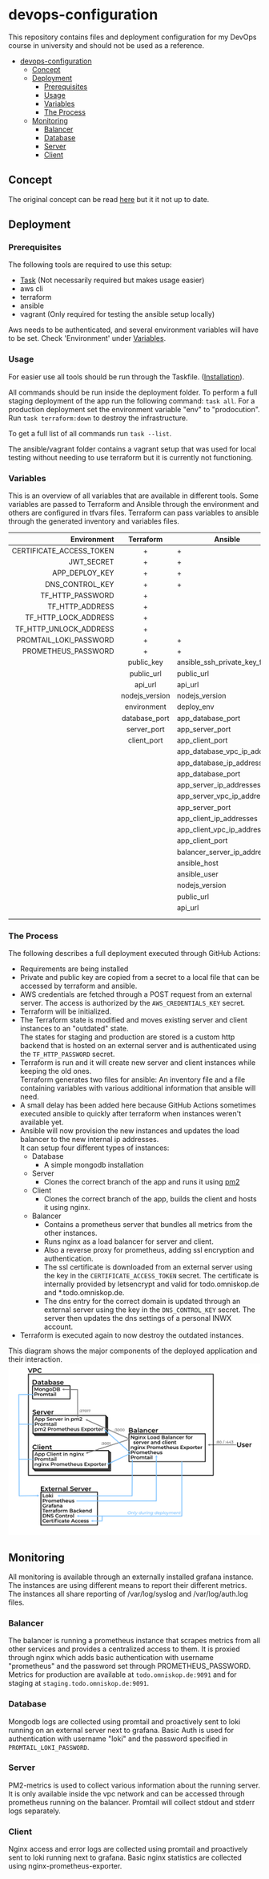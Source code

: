# devops-configuration

This repository contains files and deployment configuration for my DevOps course in university and should not be used as a reference.

- [devops-configuration](#devops-configuration)
  - [Concept](#concept)
  - [Deployment](#deployment)
    - [Prerequisites](#prerequisites)
    - [Usage](#usage)
    - [Variables](#variables)
    - [The Process](#the-process)
  - [Monitoring](#monitoring)
    - [Balancer](#balancer)
    - [Database](#database)
    - [Server](#server)
    - [Client](#client)

## Concept

The original concept can be read [here](Concept.md) but it it not up to date.

## Deployment

### Prerequisites

The following tools are required to use this setup:
 - [Task](https://taskfile.dev) (Not necessarily required but makes usage easier)
 - aws cli
 - terraform
 - ansible
 - vagrant (Only required for testing the ansible setup locally)

Aws needs to be authenticated, and several environment variables will have to be set. Check 'Environment' under [Variables](#variables).

### Usage

For easier use all tools should be run through the Taskfile. ([Installation](https://taskfile.dev/#/installation)).

All commands should be run inside the deployment folder.
To perform a full staging deployment of the app run the following command: `task all`. For a production deployment set the environment variable "env" to "prodocution".  
Run `task terraform:down` to destroy the infrastructure.

To get a full list of all commands run `task --list`.

The ansible/vagrant folder contains a vagrant setup that was used for local testing without needing to use terraform but it is currently not functioning.

### Variables

This is an overview of all variables that are available in different tools.
Some variables are passed to Terraform and Ansible through the environment and others are configured in tfvars files.
Terraform can pass variables to ansible through the generated inventory and variables files.


|              Environment |   Terraform    | Ansible                      |
| -----------------------: | :------------: | ---------------------------- |
| CERTIFICATE_ACCESS_TOKEN |       +        | +                            |
|               JWT_SECRET |       +        | +                            |
|           APP_DEPLOY_KEY |       +        | +                            |
|          DNS_CONTROL_KEY |       +        | +                            |
|         TF_HTTP_PASSWORD |       +        |                              |
|          TF_HTTP_ADDRESS |       +        |                              |
|     TF_HTTP_LOCK_ADDRESS |       +        |                              |
|   TF_HTTP_UNLOCK_ADDRESS |       +        |                              |
|   PROMTAIL_LOKI_PASSWORD |       +        | +                            |
|      PROMETHEUS_PASSWORD |       +        | +                            |
|                          |   public_key   | ansible_ssh_private_key_file |
|                          |   public_url   | public_url                   |
|                          |    api_url     | api_url                      |
|                          | nodejs_version | nodejs_version               |
|                          |  environment   | deploy_env                   |
|                          | database_port  | app_database_port            |
|                          |  server_port   | app_server_port              |
|                          |  client_port   | app_client_port              |
|                          |                | app_database_vpc_ip_address  |
|                          |                | app_database_ip_address      |
|                          |                | app_database_port            |
|                          |                | app_server_ip_addresses      |
|                          |                | app_server_vpc_ip_addresses  |
|                          |                | app_server_port              |
|                          |                | app_client_ip_addresses      |
|                          |                | app_client_vpc_ip_addresses  |
|                          |                | app_client_port              |
|                          |                | balancer_server_ip_address   |
|                          |                | ansible_host                 |
|                          |                | ansible_user                 |
|                          |                | nodejs_version               |
|                          |                | public_url                   |
|                          |                | api_url                      |
|                          |                |                              |
|                          |                |                              |

### The Process

The following describes a full deployment executed through GitHub Actions:

 - Requirements are being installed
 - Private and public key are copied from a secret to a local file that can be accessed by terraform and ansible.
 - AWS credentials are fetched through a POST request from an external server. The access is authorized by the `AWS_CREDENTIALS_KEY` secret.
 - Terraform will be initialized.
 - The Terraform state is modified and moves existing server and client instances to an "outdated" state.  
   The states for staging and production are stored is a custom http backend that is hosted on an external server and is authenticated using the `TF_HTTP_PASSWORD` secret.
 - Terraform is run and it will create new server and client instances while keeping the old ones.  
   Terraform generates two files for ansible: An inventory file and a file containing variables with various additional information that ansible will need.
 - A small delay has been added here because GitHub Actions sometimes executed ansible to quickly after terraform when instances weren't available yet.
 - Ansible will now provision the new instances and updates the load balancer to the new internal ip addresses.  
   It can setup four different types of instances:
   - Database
     - A simple mongodb installation
   - Server
     - Clones the correct branch of the app and runs it using [pm2](https://pm2.keymetrics.io)
   - Client
     - Clones the correct branch of the app, builds the client and hosts it using nginx.
   - Balancer
     - Contains a prometheus server that bundles all metrics from the other instances.
     - Runs nginx as a load balancer for server and client.
     - Also a reverse proxy for prometheus, adding ssl encryption and authentication.
     - The ssl certificate is downloaded from an external server using the key in the `CERTIFICATE_ACCESS_TOKEN` secret. The certificate is internally provided by letsencrypt and valid for todo.omniskop.de and *.todo.omniskop.de.
     - The dns entry for the correct domain is updated through an external server using the key in the `DNS_CONTROL_KEY` secret. The server then updates the dns settings of a personal INWX account.
 - Terraform is executed again to now destroy the outdated instances.

This diagram shows the major components of the deployed application and their interaction.
![aasd](infrastructure_diagram.png)

## Monitoring

All monitoring is available through an externally installed grafana instance. The instances are using different means to report their different metrics.
The instances all share reporting of /var/log/syslog and /var/log/auth.log files.

### Balancer

The balancer is running a prometheus instance that scrapes metrics from all other services and provides a centralized access to them.
It is proxied through nginx which adds basic authentication with username "prometheus" and the password set through PROMETHEUS_PASSWORD.
Metrics for production are available at `todo.omniskop.de:9091` and for staging at `staging.todo.omniskop.de:9091`.

### Database

Mongodb logs are collected using promtail and proactively sent to loki running on an external server next to grafana.
Basic Auth is used for authentication with username "loki" and the password specified in `PROMTAIL_LOKI_PASSWORD`.

### Server

PM2-metrics is used to collect various information about the running server. It is only available inside the vpc network and can be accessed through prometheus running on the balancer.
Promtail will collect stdout and stderr logs separately.

### Client

Nginx access and error logs are collected using promtail and proactively sent to loki running next to grafana.
Basic nginx statistics are collected using nginx-prometheus-exporter.
